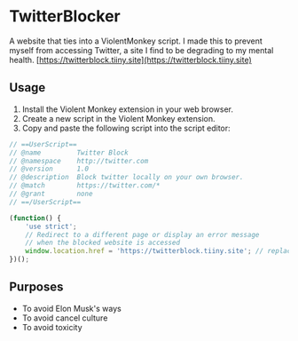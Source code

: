 # TwitterBlocker
A website that ties into a ViolentMonkey script. I made this to prevent myself from accessing Twitter, a site I find to be degrading to my mental health.
[https://twitterblock.tiiny.site](https://twitterblock.tiiny.site)

## Usage

1. Install the Violent Monkey extension in your web browser.
2. Create a new script in the Violent Monkey extension.
3. Copy and paste the following script into the script editor:

```javascript
// ==UserScript==
// @name         Twitter Block
// @namespace    http://twitter.com
// @version      1.0
// @description  Block twitter locally on your own browser.
// @match        https://twitter.com/*
// @grant        none
// ==/UserScript==

(function() {
    'use strict';
    // Redirect to a different page or display an error message
    // when the blocked website is accessed
    window.location.href = 'https://twitterblock.tiiny.site'; // replacement website
})();
```

## Purposes
  - To avoid Elon Musk's ways
  - To avoid cancel culture
  - To avoid toxicity
